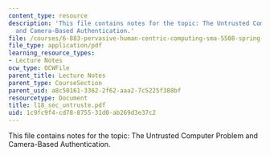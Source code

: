 ```yaml
---
content_type: resource
description: 'This file contains notes for the topic: The Untrusted Computer Problem
  and Camera-Based Authentication.'
file: /courses/6-883-pervasive-human-centric-computing-sma-5508-spring-2006/1c9fc9f4cd78875531d0ab269d3e37c2_l18_sec_untruste.pdf
file_type: application/pdf
learning_resource_types:
- Lecture Notes
ocw_type: OCWFile
parent_title: Lecture Notes
parent_type: CourseSection
parent_uid: a8c50161-3362-2f62-aaa2-7c5225f388bf
resourcetype: Document
title: l18_sec_untruste.pdf
uid: 1c9fc9f4-cd78-8755-31d0-ab269d3e37c2
---
```

This file contains notes for the topic: The Untrusted Computer Problem and Camera-Based Authentication.

